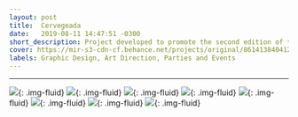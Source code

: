 ```yaml
---
layout: post
title:  Cervegeada
date:   2019-08-11 14:47:51 -0300
short_description: Project developed to promote the second edition of the CerveGeada 2019 party organized by Cross Formaturas company.
cover: https://mir-s3-cdn-cf.behance.net/projects/original/86141384041211.Y3JvcCwxMzk5LDEwOTUsMCww.jpg
labels: Graphic Design, Art Direction, Parties and Events
---
```

---

![](https://mir-s3-cdn-cf.behance.net/project_modules/fs/1171c884041211.5d507b8ed3670.jpg){: .img-fluid}
![](https://mir-s3-cdn-cf.behance.net/project_modules/fs/287b0084041211.5d507b8ed3101.jpg){: .img-fluid}
![](https://mir-s3-cdn-cf.behance.net/project_modules/fs/a3c7eb84041211.5d507b8ed4354.gif){: .img-fluid}
![](https://mir-s3-cdn-cf.behance.net/project_modules/fs/86a0fb84041211.5d507dd469661.jpg){: .img-fluid}
![](https://mir-s3-cdn-cf.behance.net/project_modules/fs/af58f284041211.5d507b8ed25de.jpg){: .img-fluid}
![](https://mir-s3-cdn-cf.behance.net/project_modules/fs/b9521a84041211.5d507b8ed21d2.jpg){: .img-fluid}
![](https://mir-s3-cdn-cf.behance.net/project_modules/fs/375e9384041211.5d507b8ed2b76.jpg){: .img-fluid}
![](https://mir-s3-cdn-cf.behance.net/project_modules/fs/64638484041211.5d507b8ed1c09.jpg){: .img-fluid}


